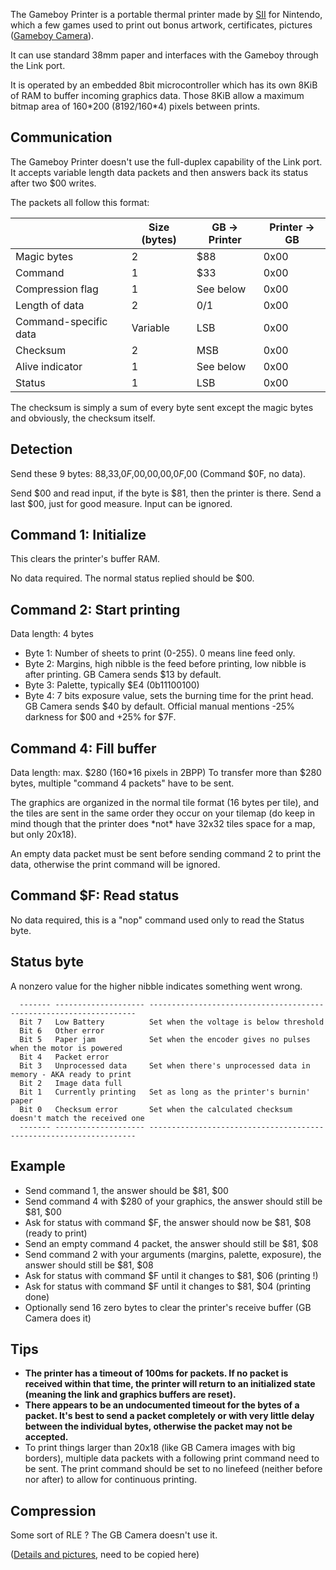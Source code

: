 The Gameboy Printer is a portable thermal printer made by
[SII](http://www.sii.co.jp) for Nintendo, which a few games used to
print out bonus artwork, certificates, pictures ([Gameboy
Camera](#gameboy-camera)).

It can use standard 38mm paper and interfaces with the Gameboy through
the Link port.

It is operated by an embedded 8bit microcontroller which has its own
8KiB of RAM to buffer incoming graphics data. Those 8KiB allow a maximum
bitmap area of 160\*200 (8192/160\*4) pixels between prints.

Communication
-------------

The Gameboy Printer doesn't use the full-duplex capability of the Link
port. It accepts variable length data packets and then answers back its
status after two $00 writes.

The packets all follow this format:

|                       | Size (bytes) | GB -> Printer | Printer -> GB |
|-----------------------|--------------|---------------|---------------|
| Magic bytes           | 2            | $88           | 0x00          |
| Command               | 1            | $33           | 0x00          |
|  Compression flag     | 1            | See below     | 0x00          |
| Length of data        | 2            | 0/1           | 0x00          |
| Command-specific data | Variable     | LSB           | 0x00          |
| Checksum              | 2            | MSB           | 0x00          |
| Alive indicator       | 1            | See below     | 0x00          |
| Status                | 1            | LSB           | 0x00          |

The checksum is simply a sum of every byte sent except the magic bytes
and obviously, the checksum itself.

Detection
---------

Send these 9 bytes: $88,$33,$0F,$00,$00,$00,$0F,$00 (Command
$0F, no data).

Send $00 and read input, if the byte is $81, then the printer is
there. Send a last $00, just for good measure. Input can be ignored.

Command 1: Initialize
---------------------

This clears the printer's buffer RAM.

No data required. The normal status replied should be $00.

Command 2: Start printing
-------------------------

Data length: 4 bytes

-   Byte 1: Number of sheets to print (0-255). 0 means line feed only.
-   Byte 2: Margins, high nibble is the feed before printing, low nibble
    is after printing. GB Camera sends $13 by default.
-   Byte 3: Palette, typically $E4 (0b11100100)
-   Byte 4: 7 bits exposure value, sets the burning time for the print
    head. GB Camera sends $40 by default. Official manual mentions -25%
    darkness for $00 and +25% for $7F.

Command 4: Fill buffer
----------------------

Data length: max. $280 (160\*16 pixels in 2BPP) To transfer more than
$280 bytes, multiple \"command 4 packets\" have to be sent.

The graphics are organized in the normal tile format (16 bytes per
tile), and the tiles are sent in the same order they occur on your
tilemap (do keep in mind though that the printer does \*not\* have 32x32
tiles space for a map, but only 20x18).

An empty data packet must be sent before sending command 2 to print the
data, otherwise the print command will be ignored.

Command $F: Read status
------------------------

No data required, this is a \"nop\" command used only to read the Status
byte.

Status byte
-----------

A nonzero value for the higher nibble indicates something went wrong.
```
  ------- -------------------- -------------------------------------------------------------------
  Bit 7   Low Battery          Set when the voltage is below threshold
  Bit 6   Other error          
  Bit 5   Paper jam            Set when the encoder gives no pulses when the motor is powered
  Bit 4   Packet error         
  Bit 3   Unprocessed data     Set when there's unprocessed data in memory - AKA ready to print
  Bit 2   Image data full      
  Bit 1   Currently printing   Set as long as the printer's burnin' paper
  Bit 0   Checksum error       Set when the calculated checksum doesn't match the received one
  ------- -------------------- -------------------------------------------------------------------
```
Example
-------

-   Send command 1, the answer should be $81, $00
-   Send command 4 with $280 of your graphics, the answer should still
    be $81, $00
-   Ask for status with command $F, the answer should now be $81, $08
    (ready to print)
-   Send an empty command 4 packet, the answer should still be $81,
    $08
-   Send command 2 with your arguments (margins, palette, exposure), the
    answer should still be $81, $08
-   Ask for status with command $F until it changes to $81, $06
    (printing !)
-   Ask for status with command $F until it changes to $81, $04
    (printing done)
-   Optionally send 16 zero bytes to clear the printer's receive buffer
    (GB Camera does it)

Tips
----

-   **The printer has a timeout of 100ms for packets. If no packet is
    received within that time, the printer will return to an initialized
    state (meaning the link and graphics buffers are reset).**
-   **There appears to be an undocumented timeout for the bytes of a
    packet. It's best to send a packet completely or with very little
    delay between the individual bytes, otherwise the packet may not be
    accepted.**
-   To print things larger than 20x18 (like GB Camera images with big
    borders), multiple data packets with a following print command need
    to be sent. The print command should be set to no linefeed (neither
    before nor after) to allow for continuous printing.

Compression
-----------

Some sort of RLE ? The GB Camera doesn't use it.

([Details and pictures](http://furrtek.free.fr/?a=gbprinter&i=2), need
to be copied here)

